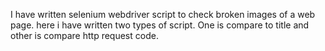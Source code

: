 I have written selenium webdriver script to check broken images of a web page. 
here i have written two types of script. 
One is compare to title and other is compare http request code.
